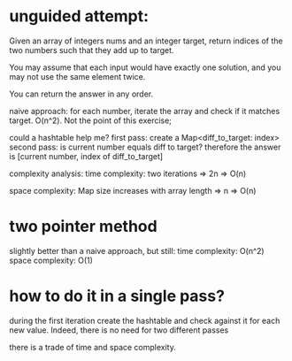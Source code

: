 # unguided attempt:

Given an array of integers nums and an integer target, return indices of the two numbers such that they add up to target.

You may assume that each input would have exactly one solution, and you may not use the same element twice.

You can return the answer in any order.

naive approach: for each number, iterate the array and check if it matches target. O(n^2). Not the point of this exercise;

could a hashtable help me?
first pass: create a Map<diff_to_target: index>
second pass: is current number equals diff to target? therefore the answer is [current number, index of diff_to_target]

complexity analysis:
time complexity:
two iterations => 2n => O(n)

space complexity:
Map size increases with array length => n => O(n)


# two pointer method
slightly better than a naive approach, but still:
time complexity: O(n^2)
space complexity: O(1)

# how to do it in a single pass?
during the first iteration create the hashtable and check against it for each new value.
Indeed, there is no need for two different passes


there is a trade of time and space complexity.

